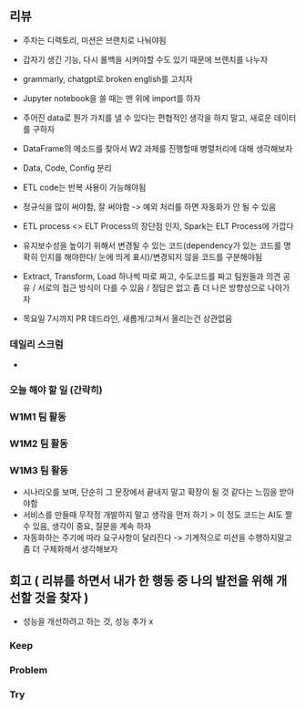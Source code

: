 ## 리뷰
- 주차는 디렉토리, 미션은 브랜치로 나눠야됨
- 갑자기 생긴 기능, 다시 롤백을 시켜야할 수도 있기 때문에 브랜치를 나누자
- grammarly, chatgpt로 broken english를 고치자
- Jupyter notebook을 쓸 때는 맨 위에 import를 하자
- 주어진 data로 뭔가 가치를 낼 수 있다는 편협적인 생각을 하지 말고, 새로운 데이터를 구하자
- DataFrame의 메소드를 찾아서 W2 과제를 진행할때 병렬처리에 대해 생각해보자
- Data, Code, Config 분리
- ETL code는 반복 사용이 가능해야됨
- 정규식을 많이 써야함, 잘 써야함 -> 예외 처리를 하면 자동화가 안 될 수 있음
- ETL process <> ELT Process의 장단점 인지, Spark는 ELT Process에 가깝다
- 유지보수성을 높이기 위해서 변경될 수 있는 코드(dependency가 있는 코드를 명확히 인지를 해야한다/ 눈에 띄게 표시)/변경되지 않을 코드를 구분해야됨
- Extract, Transform, Load 하나씩 따로 짜고, 수도코드를 짜고 팀원들과 의견 공유 / 서로의 접근 방식이 다를 수 있음 / 정답은 없고 좀 더 나은 방향성으로 나아가자

- 목요일 7시까지 PR 데드라인, 새롭게/고쳐서 올리는건 상관없음
### 데일리 스크럼
- 
### 오늘 해야 할 일 (간략히)

### W1M1 팀 활동


### W1M2 팀 활동


### W1M3 팀 활동
- 시나리오를 보며, 단순히 그 문장에서 끝내지 말고 확장이 될 것 같다는 느낌을 받아야함
- 서비스를 만들때 무작정 개발하지 말고 생각을 먼저 하기 > 이 정도 코드는 AI도 짤 수 있음, 생각이 중요, 질문을 계속 하자
- 자동화하는 주기에 따라 요구사항이 달라진다 -> 기계적으로 미션을 수행하지말고 좀 더 구체화해서 생각해보자


## 회고 ( 리뷰를 하면서 내가 한 행동 중 나의 발전을 위해 개선할 것을 찾자 )
- 성능을 개선하려고 하는 것, 성능 추가 x
### Keep

### Problem

### Try
